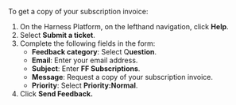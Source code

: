 To get a copy of your subscription invoice:

1. On the Harness Platform, on the lefthand navigation, click **Help**.
2. Select **Submit a ticket**.
3. Complete the following fields in the form:
	* **Feedback category**: Select Q**uestion**.
	* **Email**: Enter your email address.
	* **Subject**: Enter **FF Subscriptions**.
	* **Message**: Request a copy of your subscription invoice.
	* **Priority**: Select **Priority:Normal**.
4. Click **Send Feedback.**